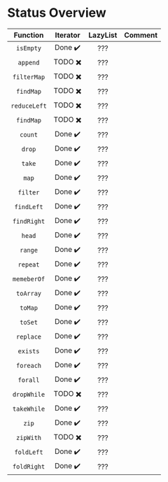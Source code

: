 # Status Overview

|  Function    | Iterator                      | LazyList                      | Comment                                               |
| :--------:   | :------:                      | :------:                      | -------                                               |
| `isEmpty`    | Done :heavy_check_mark:       | ???                           |                                                       |
| `append`     | TODO :heavy_multiplication_x: | ???                           |                                                       |
| `filterMap`  | TODO :heavy_multiplication_x: | ???                           |                                                       |
| `findMap`    | TODO :heavy_multiplication_x: | ???                           |                                                       |
| `reduceLeft` | TODO :heavy_multiplication_x: | ???                           |                                                       |
| `findMap`    | TODO :heavy_multiplication_x: | ???                           |                                                       |
| `count`      | Done :heavy_check_mark:       | ???                           |                                                       |
| `drop`       | Done :heavy_check_mark:       | ???                           |                                                       |
| `take`       | Done :heavy_check_mark:       | ???                           |                                                       |
| `map`        | Done :heavy_check_mark:       | ???                           |                                                       |
| `filter`     | Done :heavy_check_mark:       | ???                           |                                                       |
| `findLeft`   | Done :heavy_check_mark:       | ???                           |                                                       |
| `findRight`  | Done :heavy_check_mark:       | ???                           |                                                       |
| `head`       | Done :heavy_check_mark:       | ???                           |                                                       |
| `range`      | Done :heavy_check_mark:       | ???                           |                                                       |
| `repeat`     | Done :heavy_check_mark:       | ???                           |                                                       |
| `memeberOf`  | Done :heavy_check_mark:       | ???                           |                                                       |
| `toArray`    | Done :heavy_check_mark:       | ???                           |                                                       |
| `toMap`      | Done :heavy_check_mark:       | ???                           |                                                       |
| `toSet`      | Done :heavy_check_mark:       | ???                           |                                                       |
| `replace`    | Done :heavy_check_mark:       | ???                           |                                                       |
| `exists`     | Done :heavy_check_mark:       | ???                           |                                                       |
| `foreach`    | Done :heavy_check_mark:       | ???                           |                                                       |
| `forall`     | Done :heavy_check_mark:       | ???                           |                                                       |
| `dropWhile`  | TODO :heavy_multiplication_x: | ???                           |                                                       |
| `takeWhile`  | Done :heavy_check_mark:       | ???                           |                                                       |
| `zip`        | Done :heavy_check_mark:       | ???                           |                                                       |
| `zipWith`    | TODO :heavy_multiplication_x: | ???                           |                                                       |
| `foldLeft`   | Done :heavy_check_mark:       | ???                           |                                                       |
| `foldRight`  | Done :heavy_check_mark:       | ???                           |                                                       |